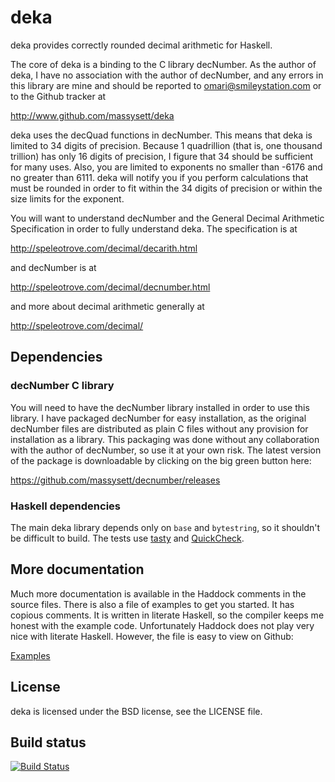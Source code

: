 # deka

deka provides correctly rounded decimal arithmetic for Haskell.

The core of deka is a binding to the C library decNumber. As the
author of deka, I have no association with the author of decNumber,
and any errors in this library are mine and should be reported to
omari@smileystation.com or to the Github tracker at

http://www.github.com/massysett/deka

deka uses the decQuad functions in decNumber.  This means that deka
is limited to 34 digits of precision.  Because 1 quadrillion (that
is, one thousand trillion) has only 16 digits of precision, I figure
that 34 should be sufficient for many uses.  Also, you are limited
to exponents no smaller than -6176 and no greater than 6111.  deka
will notify you if you perform calculations that must be rounded in
order to fit within the 34 digits of precision or within the size
limits for the exponent.

You will want to understand decNumber and the General Decimal
Arithmetic Specification in order to fully understand deka.  The
specification is at

http://speleotrove.com/decimal/decarith.html

and decNumber is at

http://speleotrove.com/decimal/decnumber.html

and more about decimal arithmetic generally at

http://speleotrove.com/decimal/

## Dependencies

### decNumber C library

You will need to have the decNumber library installed in order to
use this library.  I have packaged decNumber for easy installation,
as the original decNumber files are distributed as plain C files
without any provision for installation as a library.  This packaging
was done without any collaboration with the author of decNumber, so
use it at your own risk.  The latest version of the package is
downloadable by clicking on the big green button here:

https://github.com/massysett/decnumber/releases

### Haskell dependencies

The main deka library depends only on `base` and `bytestring`, so it
shouldn't be difficult to build.  The
tests use [tasty](http://documentup.com/feuerbach/tasty) and
[QuickCheck](http://hackage.haskell.org/package/QuickCheck).

## More documentation

Much more documentation is available in the Haddock comments in the
source files.  There is also a file of examples to get you started.
It has copious comments.  It is written in literate Haskell, so the
compiler keeps me honest with the example code.  Unfortunately
Haddock does not play very nice with literate Haskell.  However, the
file is easy to view on Github:

[Examples](lib/Data/Deka/Docs/Examples.lhs)

## License

deka is licensed under the BSD license, see the LICENSE file.

## Build status

[![Build Status](https://travis-ci.org/massysett/deka.png?branch=master)](https://travis-ci.org/massysett/deka)

